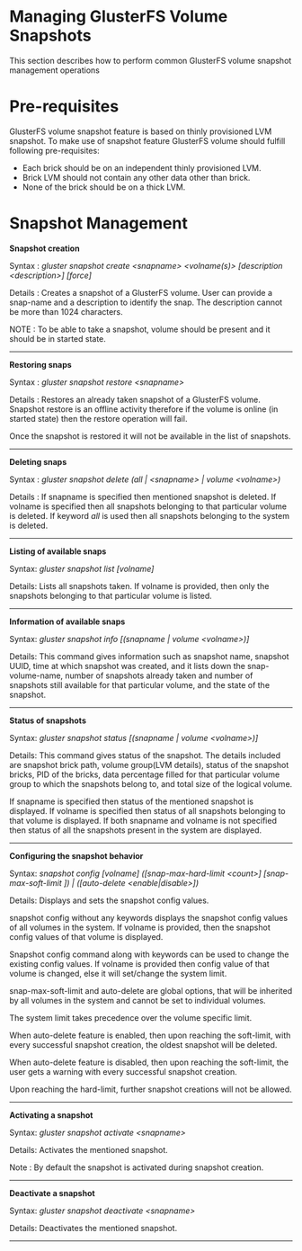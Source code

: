 Managing GlusterFS Volume Snapshots
==========================

This section describes how to perform common GlusterFS volume snapshot
management operations

Pre-requisites
=====================

GlusterFS volume snapshot feature is based on thinly provisioned LVM snapshot.
To make use of snapshot feature GlusterFS volume should fulfill following
pre-requisites:

* Each brick should be on an independent thinly provisioned LVM.
* Brick LVM should not contain any other data other than brick.
* None of the brick should be on a thick LVM.


Snapshot Management
=====================


**Snapshot creation**

Syntax :
*gluster snapshot create <snapname\> <volname\(s\)\> \[description <description\>\] \[force\]*

Details :
Creates a snapshot of a GlusterFS volume. User can provide a snap-name and a
description to identify the snap. The description cannot be more than 1024
characters.

NOTE : To be able to take a snapshot, volume should be present and it
should be in started state.

-----------------------------------------------------------------------------

**Restoring snaps**

Syntax :
*gluster snapshot restore <snapname\>*

Details :
Restores an already taken snapshot of a GlusterFS volume.
Snapshot restore is an offline activity therefore if the volume is
online (in started state) then the restore operation will fail.

Once the snapshot is restored it will not be available in the
list of snapshots.

---------------------------------------------------------------------------

**Deleting snaps**

Syntax :
*gluster snapshot delete \(all | <snapname\> | volume <volname\>\)*

Details :
If snapname is specified then mentioned snapshot is deleted.
If volname is specified then all snapshots belonging to that particular
volume is deleted. If keyword *all* is used then all snapshots belonging
to the system is deleted.

--------------------------------------------------------------------------

**Listing of available snaps**

Syntax:
*gluster snapshot list \[volname\]*

Details:
Lists  all  snapshots  taken.
If volname is provided, then only the snapshots belonging to
that particular volume is listed.

-------------------------------------------------------------------------

**Information of available snaps**

Syntax:
*gluster snapshot info \[\(snapname | volume <volname\>\)\]*

Details:
This command gives information such as snapshot name, snapshot UUID,
time at which snapshot was created, and it lists down the snap-volume-name,
number of snapshots already taken and number of snapshots still available
for that particular volume, and the state of the snapshot.

------------------------------------------------------------------------

**Status of snapshots**

Syntax:
*gluster snapshot status \[\(snapname | volume <volname\>\)\]*

Details:
This  command  gives  status of the snapshot.
The details included are snapshot brick path, volume group(LVM details),
status of the snapshot bricks, PID of the bricks, data percentage  filled for
that particular volume group to which the snapshots belong to, and total size
of the logical volume.

If snapname is specified then status of the mentioned snapshot is displayed.
If volname  is specified then status of all snapshots belonging to that volume
is displayed. If both snapname and volname is not specified then status of all
the snapshots present in the system are displayed.

------------------------------------------------------------------------

**Configuring the snapshot behavior**

Syntax:
*snapshot config \[volname\] \(\[snap-max-hard-limit <count\>\] \[snap-max-soft-limit <percent>\]\)
                            | \(\[auto-delete <enable|disable\>\]\)*

Details:
Displays and sets the snapshot config values.

snapshot  config without any keywords displays the snapshot config values of
all volumes in the system. If volname is provided, then the snapshot config
values of that volume is  displayed.

Snapshot  config command along with keywords can be used to change the existing
config values. If volname is provided then config value of that volume is
changed, else it  will set/change the system limit.

snap-max-soft-limit  and auto-delete are global options, that will be
inherited by all volumes in the system and cannot be set to individual volumes.

The system limit takes precedence over the volume specific limit.

When auto-delete feature is enabled, then upon reaching the soft-limit,
with every successful snapshot creation, the oldest snapshot will be deleted.

When  auto-delete  feature  is disabled, then upon reaching the soft-limit,
the user gets a warning with every successful snapshot creation.

Upon reaching the hard-limit, further snapshot creations will not be allowed.

-------------------------------------------------------------------------

**Activating a snapshot**

Syntax:
*gluster snapshot activate <snapname\>*

Details:
Activates the mentioned snapshot.

Note : By default the snapshot is activated during snapshot creation.

-------------------------------------------------------------------------

**Deactivate a snapshot**

Syntax:
*gluster snapshot deactivate <snapname\>*

Details:
Deactivates the mentioned snapshot.

-------------------------------------------------------------------------

